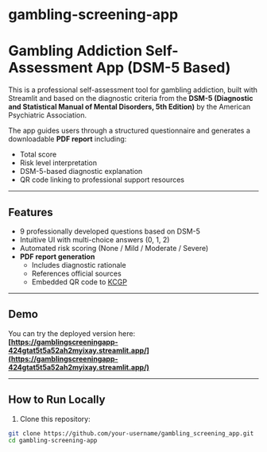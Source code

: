 # gambling-screening-app
# Gambling Addiction Self-Assessment App (DSM-5 Based)

This is a professional self-assessment tool for gambling addiction, built with Streamlit and based on the diagnostic criteria from the **DSM-5 (Diagnostic and Statistical Manual of Mental Disorders, 5th Edition)** by the American Psychiatric Association.

The app guides users through a structured questionnaire and generates a downloadable **PDF report** including:

- Total score
- Risk level interpretation
- DSM-5-based diagnostic explanation
- QR code linking to professional support resources

---

## Features

- 9 professionally developed questions based on DSM-5
- Intuitive UI with multi-choice answers (0, 1, 2)
- Automated risk scoring (None / Mild / Moderate / Severe)
- **PDF report generation**
    - Includes diagnostic rationale
    - References official sources
    - Embedded QR code to [KCGP](https://www.kcgp.or.kr)

---

## Demo

You can try the deployed version here:  
**[https://gamblingscreeningapp-424gtat5t5a52ah2myixay.streamlit.app/](https://gamblingscreeningapp-424gtat5t5a52ah2myixay.streamlit.app/)**

---

## How to Run Locally

1. Clone this repository:

```bash
git clone https://github.com/your-username/gambling_screening_app.git
cd gambling-screening-app
